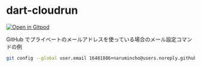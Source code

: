 # dart-cloudrun

[![Open in Gitpod](https://gitpod.io/button/open-in-gitpod.svg)](https://gitpod.io#https://github.com/narumincho/dart-cloudrun)

GitHub でプライベートのメールアドレスを使っている場合のメール設定コマンドの例

```bash
git config --global user.email 16481886+narumincho@users.noreply.github.com
```
